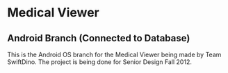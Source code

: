 Medical Viewer
=============

Android Branch (Connected to Database)
--------------------------------------------------------

This is the Android OS branch for the Medical Viewer being made by Team SwiftDino.
The project is being done for Senior Design Fall 2012.

